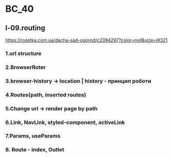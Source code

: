 # BC_40

## l-09.routing

https://rozetka.com.ua/dacha-sad-ogorod/c2394297?color=red&size=l#321

### 1.url structure
### 2.BrowserRoter
### 3.browser-history -> location | history - принцип роботи 
### 4.Routes(path, inserted routes)
### 5.Change url -> render page by path
### 6.Link, NavLink, styled-component, activeLink
### 7.Params, useParams
### 8. Route - index, Outlet
